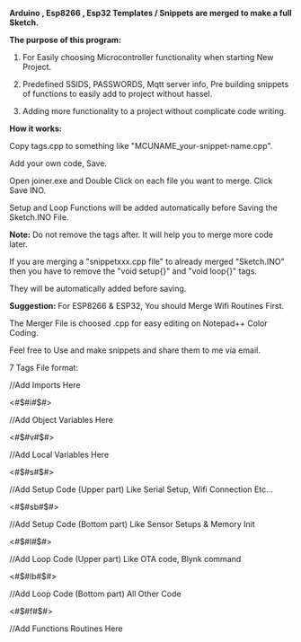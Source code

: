 **Arduino , Esp8266 , Esp32 Templates / Snippets are merged to make a full Sketch.**



**The purpose of this program:**

1) For Easily choosing Microcontroller functionality when starting New Project.

2) Predefined SSIDS, PASSWORDS, Mqtt server info, Pre building snippets of functions to easily add to project without hassel.

3) Adding more functionality to a project without complicate code writing.

**How it works:**

Copy tags.cpp to something like "MCUNAME_your-snippet-name.cpp".

Add your own code, Save.

Open joiner.exe and Double Click on each file you want to merge. Click Save INO.

Setup and Loop Functions will be added automatically before Saving the Sketch.INO File.

**Note:** Do not remove the tags after. It will help you to merge more code later.

If you are merging a "snippetxxx.cpp file" to already merged "Sketch.INO" then you have to remove the "void setup{}" and "void loop{}" tags. 

They will be automatically added before saving.



**Suggestion:** For ESP8266 & ESP32, You should Merge Wifi Routines First.

The Merger File is choosed .cpp for easy editing on Notepad++ Color Coding.

Feel free to Use and make snippets and share them to me via email.








7 Tags File format:

//Add Imports Here

<#$#i#$#>

//Add Object Variables Here

<#$#v#$#>

//Add Local Variables Here

<#$#s#$#>

//Add Setup Code (Upper part) Like Serial Setup, Wifi Connection Etc...

<#$#sb#$#>

//Add Setup Code (Bottom part) Like Sensor Setups & Memory Init

<#$#l#$#>

//Add Loop Code (Upper part) Like OTA code, Blynk command

<#$#lb#$#>

//Add Loop Code (Bottom part) All Other Code

<#$#f#$#>

//Add Functions Routines Here
